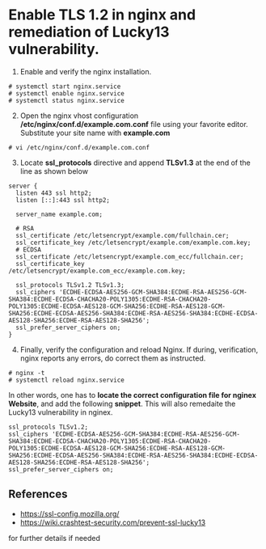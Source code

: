 # Enable TLS 1.2 in nginx and remediation of Lucky13 vulnerability.

1. Enable and verify the nginx installation.
```
# systemctl start nginx.service
# systemctl enable nginx.service
# systemctl status nginx.service
```

2. Open the nginx vhost configuration **/etc/nginx/conf.d/example.com.conf** file using your favorite editor. Substitute your site name with **example.com**

```
# vi /etc/nginx/conf.d/example.com.conf
```
3. Locate **ssl_protocols** directive and append **TLSv1.3** at the end of the line as shown below

```
server {
  listen 443 ssl http2;
  listen [::]:443 ssl http2;

  server_name example.com;

  # RSA
  ssl_certificate /etc/letsencrypt/example.com/fullchain.cer;
  ssl_certificate_key /etc/letsencrypt/example.com/example.com.key;
  # ECDSA
  ssl_certificate /etc/letsencrypt/example.com_ecc/fullchain.cer;
  ssl_certificate_key /etc/letsencrypt/example.com_ecc/example.com.key;

  ssl_protocols TLSv1.2 TLSv1.3;
  ssl_ciphers 'ECDHE-ECDSA-AES256-GCM-SHA384:ECDHE-RSA-AES256-GCM-SHA384:ECDHE-ECDSA-CHACHA20-POLY1305:ECDHE-RSA-CHACHA20-POLY1305:ECDHE-ECDSA-AES128-GCM-SHA256:ECDHE-RSA-AES128-GCM-SHA256:ECDHE-ECDSA-AES256-SHA384:ECDHE-RSA-AES256-SHA384:ECDHE-ECDSA-AES128-SHA256:ECDHE-RSA-AES128-SHA256';
  ssl_prefer_server_ciphers on;
}
```
4. Finally, verify the configuration and reload Nginx. If during, verification, nginx reports any errors, do correct them as instructed. 

```
# nginx -t
# systemctl reload nginx.service
```

In other words, one has to **locate the correct configuration file for nginex Website**, and add the following **snippet**. This will also remedaite the Lucky13 vulnerability in nginex.

```
ssl_protocols TLSv1.2;
ssl_ciphers 'ECDHE-ECDSA-AES256-GCM-SHA384:ECDHE-RSA-AES256-GCM-SHA384:ECDHE-ECDSA-CHACHA20-POLY1305:ECDHE-RSA-CHACHA20-POLY1305:ECDHE-ECDSA-AES128-GCM-SHA256:ECDHE-RSA-AES128-GCM-SHA256:ECDHE-ECDSA-AES256-SHA384:ECDHE-RSA-AES256-SHA384:ECDHE-ECDSA-AES128-SHA256:ECDHE-RSA-AES128-SHA256';
ssl_prefer_server_ciphers on;
```

## References 

- https://ssl-config.mozilla.org/ 
- https://wiki.crashtest-security.com/prevent-ssl-lucky13

for further details if needed
